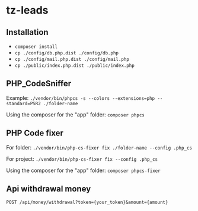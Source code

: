 # tz-leads

## Installation

- `composer install`
- `cp ./config/db.php.dist ./config/db.php`
- `cp ./config/mail.php.dist ./config/mail.php`
- `cp ./public/index.php.dist ./public/index.php`


## PHP_CodeSniffer

Example: `./vendor/bin/phpcs -s --colors --extensions=php --standard=PSR2 ./folder-name`

Using the composer for the "app" folder: `composer phpcs`


## PHP Code fixer

For folder: `./vendor/bin/php-cs-fixer fix ./folder-name --config .php_cs`

For project: `./vendor/bin/php-cs-fixer fix --config .php_cs`

Using the composer for the "app" folder: `composer phpcs-fixer`


## Api withdrawal money

`POST /api/money/withdrawal?token={your_token}&amount={amount}`
